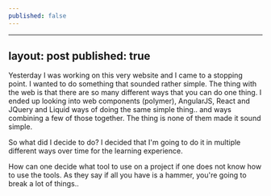 ```yaml
---
published: false
---
```


--- 
layout: post
published: true
---

Yesterday I was working on this very website and I came to a stopping point. I wanted to do something that sounded rather simple. The thing with
the web is that there are so many different ways that you can do one thing. I ended up looking into web components (polymer), AngularJS, React and
JQuery and Liquid ways of doing the same simple thing.. and ways combining a few of those together. The thing is none of them made it sound simple.

So what did I decide to do? I decided that I'm going to do it in multiple different ways over time for the learning experience.

How can one decide what tool to use on a project if one does not know how to use the tools. As they say if all you have is a hammer, you're going to
break a lot of things..
